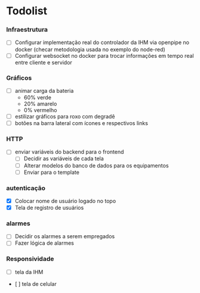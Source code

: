 # Todolist

### Infraestrutura
- [ ] Configurar implementação real do controlador da IHM via openpipe no docker (checar metodologia usada no exemplo do node-red)
- [ ] Configurar websocket no docker para trocar informações em tempo real entre cliente e servidor
### Gráficos
- [ ] animar carga da bateria
	- 60% verde
	- 20% amarelo
	- 0% vermelho
- [ ] estilizar gráficos para roxo com degradê
- [ ] botões na barra lateral com ícones e respectivos links
### HTTP
- [ ] enviar variáveis do backend para o frontend
	- [ ] Decidir as variáveis de cada tela
	- [ ] Alterar modelos do banco de dados para os equipamentos
	- [ ] Enviar para o template
### autenticação
- [x] Colocar nome de usuário logado no topo
- [x] Tela de registro de usuários
### alarmes
- [ ] Decidir os alarmes a serem empregados
- [ ] Fazer lógica de alarmes

### Responsividade
- [ ] tela da IHM
- [ ] tela de celular